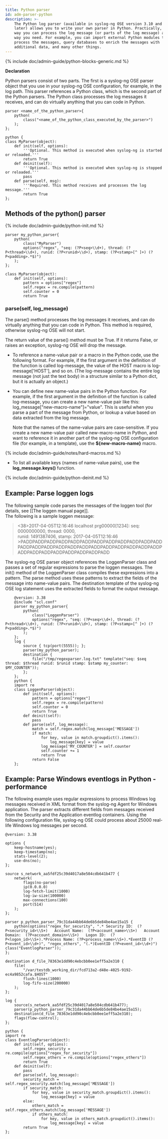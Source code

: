 ```yaml
---
title: Python parser
id: adm-parser-python
description: >-
    The Python log parser (available in syslog-ng OSE version 3.10 and
    later) allows you to write your own parser in Python. Practically, that
    way you can process the log message (or parts of the log message) any
    way you need. For example, you can import external Python modules to
    process the messages, query databases to enrich the messages with
    additional data, and many other things.
---
```


{% include doc/admin-guide/python-blocks-generic.md %}

**Declaration**

Python parsers consist of two parts. The first is a syslog-ng OSE parser
object that you use in your syslog-ng OSE configuration, for example, in
the log path. This parser references a Python class, which is the second
part of the Python parsers. The Python class processes the log messages
it receives, and can do virtually anything that you can code in Python.

```config
parser <name_of_the_python_parser>{
    python(
        class("<name_of_the_python_class_executed_by_the_parser>")
    );
};

python {
class MyParser(object):
    def init(self, options):
        '''Optional. This method is executed when syslog-ng is started or reloaded.'''
        return True
    def deinit(self):
        '''Optional. This method is executed when syslog-ng is stopped or reloaded.'''
        pass
    def parse(self, msg):
        '''Required. This method receives and processes the log message.'''
        return True
};
```

## Methods of the python() parser

{% include doc/admin-guide/python-init.md %}

```config
parser my_python_parser{
    python(
        class("MyParser")
        options("regex", "seq: (?P<seq>\\d+), thread: (?P<thread>\\d+), runid: (?P<runid>\\d+), stamp: (?P<stamp>[^ ]+) (?P<padding>.*$)")
    );
};

class MyParser(object):
    def init(self, options):
        pattern = options["regex"]
        self.regex = re.compile(pattern)
        self.counter = 0
        return True
```

### parse(self, log_message)

The parse() method processes the log messages it receives, and can do
virtually anything that you can code in Python. This method is required,
otherwise syslog-ng OSE will not start.

The return value of the parse() method must be True. If it returns
False, or raises an exception, syslog-ng OSE will drop the message.

- To reference a name-value pair or a macro in the Python code, use
    the following format. For example, if the first argument in the
    definition of the function is called log-message, the value of the
    HOST macro is log-message\[\'HOST\'\], and so on. (The log-message
    contains the entire log message (not just the text body) in a
    structure similar to a Python dict, but it is actually an object.)

- You can define new name-value pairs in the Python function. For
    example, if the first argument in the definition of the function is
    called log-message, you can create a new name-value pair like this:
    log\_message\[\"new-macro-name\"\]=\"value\". This is useful when
    you parse a part of the message from Python, or lookup a value based
    on data extracted from the log message.

    Note that the names of the name-value pairs are case-sensitive. If
    you create a new name-value pair called new-macro-name in Python,
    and want to reference it in another part of the syslog-ng OSE
    configuration file (for example, in a template), use the
    **${new-macro-name}** macro.

{% include doc/admin-guide/notes/hard-macros.md %}

- To list all available keys (names of name-value pairs), use the
    **log\_message.keys()** function.

{% include doc/admin-guide/python-deinit.md %}

## Example: Parse loggen logs

The following sample code parses the messages of the loggen tool (for
details, see [[The loggen manual page]].  
The following is a sample loggen message:

><38>2017-04-05T12:16:46 localhost prg00000[1234]: seq: 0000000000, thread: 0000,  
>runid: 1491387406, stamp: 2017-04-05T12:16:46 >PADDPADDPADDPADDPADDPADDPADDPADDPADDPADDPADDPADDPADDPADDPADDPADDPADDPADDPADDPADDPADDPADDPADDPADDPADDPADDPADDPADDPADDPADDPADDPADD

The syslog-ng OSE parser object references the LoggenParser class and
passes a set of regular expressions to parse the loggen messages. The
init() method of the LoggenParser class compiles these expressions into
a pattern. The parse method uses these patterns to extract the fields of
the message into name-value pairs. The destination template of the
syslog-ng OSE log statement uses the extracted fields to format the
output message.

```config
    @version: 3.38
    @include "scl.conf"
    parser my_python_parser{
        python(
            class("LoggenParser")
            options("regex", "seq: (?P<seq>\\d+), thread: (?P<thread>\\d+), runid: (?P<runid>\\d+), stamp: (?P<stamp>[^ ]+) (?P<padding>.*$)")
        );
    };
    log {
        source { tcp(port(5555)); };
        parser(my_python_parser);
        destination {
            file("/tmp/regexparser.log.txt" template("seq: $seq thread: $thread runid: $runid stamp: $stamp my_counter: $MY_COUNTER"));
        };
    };
    python {
    import re
    class LoggenParser(object):
        def init(self, options):
            pattern = options["regex"]
            self.regex = re.compile(pattern)
            self.counter = 0
            return True
        def deinit(self):
            pass
        def parse(self, log_message):
            match = self.regex.match(log_message['MESSAGE'])
            if match:
                for key, value in match.groupdict().items():
                    log_message[key] = value
                log_message['MY_COUNTER'] = self.counter
                self.counter += 1
                return True
            return False
    };
```

## Example: Parse Windows eventlogs in Python - performance

The following example uses regular expressions to process Windows log
messages received in XML format from the syslog-ng Agent for Windows
application. The parser extracts different fields from messages received
from the Security and the Application eventlog containers. Using the
following configuration file, syslog-ng OSE could process about 25000
real-life Windows log messages per second.

```config
@version: 3.38

options {
    keep-hostname(yes);
    keep-timestamp(no);
    stats-level(2);
    use-dns(no);
};

source s_network_aa5fdf25c39d4017a8e504cdb641b477 {
    network(
        flags(no-parse)
        ip(0.0.0.0)
        log-fetch-limit(1000)
        log-iw-size(100000)
        max-connections(100)
        port(514)
    );
};

parser p_python_parser_79c31da44bb64de6b5de84be4ae15a15 {
    python(options("regex_for_security", ".* Security ID:  (?P<security_id>\\S+)   Account Name:  (?P<account_name>\\S+)   Account Domain:  (?P<account_domain>\\S+)   Logon ID:  (?P<logon_id>\\S+).*Process Name: (?P<process_name>\\S+).*EventID (?P<event_id>\\d+)", "regex_others", "(.*)EventID (?P<event_id>\\d+)")
class("EventlogParser"));
};

destination d_file_78363e1dd90c4ebcbb0ee1eff5a2e310 {
    file(
        "/var/testdb_working_dir/fcd713a2-d48e-4025-9192-ec4a9852cafa.$HOST"
        flush-lines(1000)
        log-fifo-size(200000)
    );
};

log {
    source(s_network_aa5fdf25c39d4017a8e504cdb641b477);
    parser(p_python_parser_79c31da44bb64de6b5de84be4ae15a15);
    destination(d_file_78363e1dd90c4ebcbb0ee1eff5a2e310);
    flags(flow-control);
};

python {
import re
class EventlogParser(object):
    def init(self, options):
        self.regex_security = re.compile(options["regex_for_security"])
        self.regex_others = re.compile(options["regex_others"])
        return True
    def deinit(self):
        pass
    def parse(self, log_message):
        security_match = self.regex_security.match(log_message['MESSAGE'])
        if security_match:
            for key, value in security_match.groupdict().items():
                log_message[key] = value
        else:
            others_match = self.regex_others.match(log_message['MESSAGE'])
            if others_match:
                for key, value in others_match.groupdict().items():
                    log_message[key] = value
        return True
};
```
